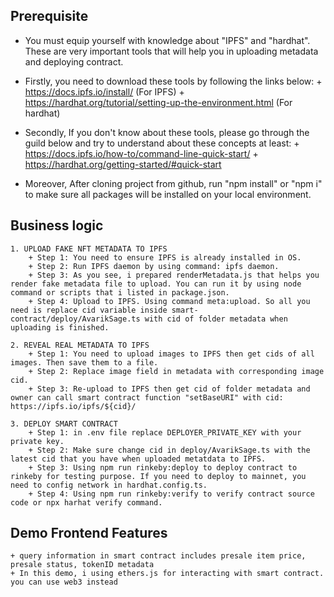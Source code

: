 ## Prerequisite
- You must equip yourself with knowledge about "IPFS" and "hardhat". These are very important tools that will help you in uploading metadata and deploying contract. 
    
- Firstly, you need to download these tools by following the links below: 
        + https://docs.ipfs.io/install/ (For IPFS)
        + https://hardhat.org/tutorial/setting-up-the-environment.html (For hardhat)

- Secondly, If you don't know about these tools, please go through the guild below and try to understand about these concepts at least:
        + https://docs.ipfs.io/how-to/command-line-quick-start/
        + https://hardhat.org/getting-started/#quick-start

- Moreover, After cloning project from github, run "npm install" or "npm i" to make sure all packages will be installed on your local environment. 

## Business logic
    1. UPLOAD FAKE NFT METADATA TO IPFS
        + Step 1: You need to ensure IPFS is already installed in OS.
        + Step 2: Run IPFS daemon by using command: ipfs daemon.
        + Step 3: As you see, i prepared renderMetadata.js that helps you render fake metadata file to upload. You can run it by using node command or scripts that i listed in package.json.
        + Step 4: Upload to IPFS. Using command meta:upload. So all you need is replace cid variable inside smart-contract/deploy/AvarikSage.ts with cid of folder metadata when uploading is finished.

    2. REVEAL REAL METADATA TO IPFS
        + Step 1: You need to upload images to IPFS then get cids of all images. Then save them to a file.
        + Step 2: Replace image field in metadata with corresponding image cid.
        + Step 3: Re-upload to IPFS then get cid of folder metadata and owner can call smart contract function "setBaseURI" with cid: https://ipfs.io/ipfs/${cid}/

    3. DEPLOY SMART CONTRACT
        + Step 1: in .env file replace DEPLOYER_PRIVATE_KEY with your private key.
        + Step 2: Make sure change cid in deploy/AvarikSage.ts with the latest cid that you have when uploaded metatdata to IPFS.
        + Step 3: Using npm run rinkeby:deploy to deploy contract to rinkeby for testing purpose. If you need to deploy to mainnet, you need to config network in hardhat.config.ts.
        + Step 4: Using npm run rinkeby:verify to verify contract source code or npx harhat verify command.

## Demo Frontend Features
    + query information in smart contract includes presale item price, presale status, tokenID metadata
    + In this demo, i using ethers.js for interacting with smart contract. you can use web3 instead
